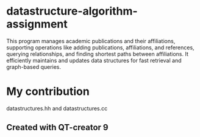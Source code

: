 # datastructure-algorithm-assignment
This program manages academic publications and their affiliations, supporting operations like adding publications, affiliations, and references, querying relationships, and finding shortest paths between affiliations. It efficiently maintains and updates data structures for fast retrieval and graph-based queries.

# My contribution
datastructures.hh and datastructures.cc

## Created with QT-creator 9